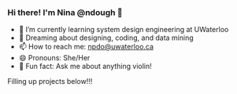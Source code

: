 ### Hi there! I'm Nina @ndough 👋

- 🔭 I’m currently learning system design engineering at UWaterloo
- 🌱 Dreaming about designing, coding, and data mining
- 📫 How to reach me: npdo@uwaterloo.ca
- 😄 Pronouns: She/Her
- 🎻 Fun fact: Ask me about anything violin!

Filling up projects below!!!

<!-- <img src="https://github-readme-stats.vercel.app/api/top-langs?username=ndough"/>
<picture>
<source 
  srcset="https://github-readme-stats.vercel.app/api?username=ndougha&show_icons=true&theme=dark"
  media="(prefers-color-scheme: dark)"
/>
<img src="https://github-readme-stats.vercel.app/api?username=ndough&show_icons=true" />
</picture> -->

<!--
**ndough/ndough** is a ✨ _special_ ✨ repository because its `README.md` (this file) appears on your GitHub profile.

-->

